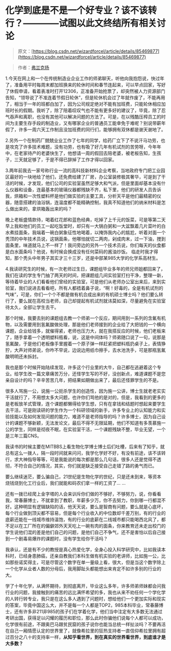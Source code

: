 # 化学到底是不是一个好专业？该不该转行？————试图以此文终结所有相关讨论

> 原文：[https://blog.csdn.net/wizardforcel/article/details/85469877](https://blog.csdn.net/wizardforcel/article/details/85469877)

> 作者：[弗兰克扬](http://bestmajor.org/article/5c14c959af75933eb0e14f16)

1.今天在网上和一个在传统制造业企业工作的师弟聊天，听他向我抱怨说，快过年了，准备用平时每周末都加班换来的轮休时间和春节连起来，可以早点回家，写好了休假申请，看着表准时打开12306，正准备开始抢票了，却突然被人力资源部门告知，“领导说了不准连着节假日轮休”，但是轮休机会过了年就作废了，不能再用了，相当于一年的班都白加了，因为公司规定绝对不能有加班费，只能轮休相应加班时长的假期。我听了，除了陪着叹叹气也不能有更多好的建议了，毕竟，除了忍气吞声和离职，也没有其他可以解决问题的方法了。可是，在以残酷压榨员工的时间为主要生存手段的制造业，又有哪家企业的普通员工能幸免于难呢？别说带薪年假了，许多一周六天工作制且没加班费的同行们，能够拥有双休都是谢天谢地了。

2.另外一个在制药厂兢兢业业工作了七年的同学，给药厂立下了不说汗马功劳，也是攻克了许多技术难题，没有功劳，也有吸了好几年有机试剂的苦劳呀，今年年中，在老家待产的老婆快生了，他想请一周的假回去陪老婆，被老板告知，生孩子，三天就足够了，于是不得已辞掉了工作才得以回家。

3.两年前我去一家号称行业一流的高科技新材料企业考察，当地政府专门把工业园区最好的一块地给了他们，还免费给建了厂房，办公室装修极其奢华，可是到了干活的时候，才发现，他们公司的实验室虽然足够大和气派，但是里面却基本没有什么仪器和设备，连最基本的玻璃仪器都残缺不齐，私下里，他们的研发人员告诉我，烘箱和一次性塑料杯是他们做实验的主要工具，分析天平是他们最精密的仪器，随意搭建的油浴锅，连温度都不能精确控制，我真不知道他们的纳米材料是怎么做出来的，拿烘箱轰出来的吗？

晚上老板盛情款待，喝着红花郎和蓝色经典，吃掉了上千元的饭菜，可是等第二天早上我和他们的员工一起吃饭堂时，却只有一大锅白粥和一大盆飘着几片菜叶的白水煮挂面条，我端着一碗白粥象征性地喝着，以掩饰我内心的尴尬，听着对面一个秃顶的中年技术员说，这锅面条，他哪怕就切二两肉，剁成肉末，过一下油，搅到面条里，味道就马上不一样了！我问旁边的另外一个技术员说，你们每天的伙食都是白水面条吗？他说，有时候会换成没有任何菜码的酱油炒饭。 临走时我才得知，那个秃头中年男子其实才三十三岁，还是中部某985大学的化学系高材生。

4.我读研究生的时候，有一次老师过生日，课题组毕业多年的师兄师姐都回来了，我们在读的学生专门抽了两天的时间，把课题组几间实验室打扫干净，整理一新，等待着毕业的人们看看他们曾经的实验室，可是他们从老师办公室出来后，来到实验室，我们说进去看看吧，所有人都捂着鼻子说，“啊！好毒的，全是有机试剂的气味”，可是，你们一个个不都是做有机合成出来的有机硕士博士吗？他们要么转行了，要么就在高校当老师，自己却提起有机试剂就讳莫如深，尽量避免在实验室待太久，全部让学生去干。

那个时候，我要去别的课题组去教一个师弟一个反应，期间用到一系列的含氟有机物，以及需要用到氢氟酸做处理，那是他们老师接到的企业给了大把钱的一个横向课题，企业给钱多，就催得紧，老师也压力大，就在我搭反应的时候，他们老板来了，随手拿着一个透明塑料瓶看，说，这是中间体吗？师弟随口说了一句，说那是氢氟酸，于是他们老板像手里握着一个原子弹一样赶紧把塑料瓶扔桌子上，表情狰狞，大声对师弟说，你咋不早说，边说边用纸巾擦手，去水池洗手，可是那瓶氢氟酸明明还未拆封。

我也是那个时候开始陆续发现，许多这个行业里的大牛，自己都在逃避着这个专业。给学生改一篇文章痛苦万分，还怪学生写的不好，没创新点，难道课题不是您亲自设计的吗？辛辛苦苦几年，把结果如期做出来了，最后还怪罪学生的不是。

很多人骂施一公，说施一公扼杀学生的创造性，因为施一公讲，博士生就老老实实干活就行了，不用想太多大问题，也许你们骂他的是对的，但是，我看到的更多的是老板放羊式管理，连个课题都懒得给学生想，只有在拿钱和结题时想起来要学生去干活，可是刚读研的学生作为一个科研领域的新手，许多专业上的认知能力和实验技能以及如何发现问题的能力，难道不是老师指导的吗？许多博士，因为自己设计的课题不够新颖，无法发论文，最后不得不无限延期，他们不知道有多羡慕施一公的学生，同样是彻夜不眠，在实验室干活，一个课题残缺不整，毕业无望，一个是三年三篇CNS。

我读书的时候主要在MITBBS上看生物化学博士博士后们吐槽，后来有了知乎，就总有这么一拨人，隔一段时间就来问问，我学化学好不好，有没有前途，该不该转行，求大神指导等等，可是我能说的每次都是那么几句话，很多人还是觉得不透彻，不符合自己的情况，其实，你们就是缺乏接受自己走错了路的勇气而已。

要么继续迷茫，要么骗自己，21世纪是生物化学的世纪，只是还未到来，等资本烧钱烧到化工行业后，我们就能和码农们拿一样的工资了… …

还有一拨已经爬上金字塔的人会来训斥你们做的不够好，不够努力，说，你看看我，常春藤博士，不就拿到了教职，年薪多少万，你不去努力，你到哪一行都混不好。这种明显有逻辑缺陷的话，他天天说，要么是智商有问题，要么就是心底坏，每个行业做到顶尖都不容易，但是每个行业收入的中位数却千差万别，有的行业的底薪还能在一线城市维持温饱，有的行业的底薪在二线城市都只能喝西北风了，都不足以在工厂所在的偏僻郊外天天吃上一碗有肉的面条，你来教育还未走出校门的学生说他们混的差是他们自己的问题，是他们自己不争气，还不是害怕以后自己接到一个剧毒易爆炸的课题时，没有学生给你干活吗？

我承认，还是有不少的教授是真心热爱化学，全身心投入科学研究中，比如我读本科时，已经身患肺癌，还亲自教我们本科生做有机实验的老讲师，比如施一公，比如那些诺奖得主，可是尽管这个数字在单一量级上看，很大，但是当这个数字除上一个化学从业者人数的分母后，我用脚趾头都能想出来肯定不如许多别的行业的大。

学了十年化学，从满怀期待，到彻底离开，毕业这么多年，许多师弟师妹都会问我行业的问题，我接触到的痛苦的远比满怀希望的多，我也从来不劝任何一个学化学的人转行转专业，我只是在这么多人遇到了问题时，想给他们一个更加实际和现实的答案，毕竟中国这么大，并不是每一个人都是TOP2，985本科毕业，常春藤博士，还有许多非211非985的孩子们在学着化学，他们当中注定有大多数无法通过考研出国，获得足以闪耀的履历和职位，那么此时你骗他们说每个人都可以成功，化学很有前途，不跟奥巴马跟贫民窟的孩子说你也能当总统一样扯淡吗？不要再活在自己一厢情愿认定的世界里了，就像希拉里的狂热支持者一直信仰希拉里拥有超过百分之八十的支持率一样，**从知乎看世界，到在真实的世界看世界，到底谁才是大多数？**